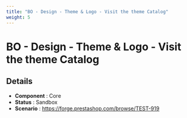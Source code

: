 ```yaml
---
title: "BO - Design - Theme & Logo - Visit the theme Catalog"
weight: 5
---
```


# BO - Design - Theme & Logo - Visit the theme Catalog
## Details
* **Component** : Core
* **Status** : Sandbox
* **Scenario** : https://forge.prestashop.com/browse/TEST-919

